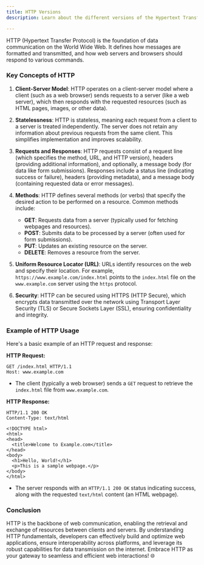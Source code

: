 ```yaml
---
title: HTTP Versions
description: Learn about the different versions of the Hypertext Transfer Protocol (HTTP), their features, and evolution over time.

---
```

HTTP (Hypertext Transfer Protocol) is the foundation of data communication on the World Wide Web. It defines how messages are formatted and transmitted, and how web servers and browsers should respond to various commands.

### Key Concepts of HTTP

1. **Client-Server Model**: HTTP operates on a client-server model where a client (such as a web browser) sends requests to a server (like a web server), which then responds with the requested resources (such as HTML pages, images, or other data).

2. **Statelessness**: HTTP is stateless, meaning each request from a client to a server is treated independently. The server does not retain any information about previous requests from the same client. This simplifies implementation and improves scalability.

3. **Requests and Responses**: HTTP requests consist of a request line (which specifies the method, URL, and HTTP version), headers (providing additional information), and optionally, a message body (for data like form submissions). Responses include a status line (indicating success or failure), headers (providing metadata), and a message body (containing requested data or error messages).

4. **Methods**: HTTP defines several methods (or verbs) that specify the desired action to be performed on a resource. Common methods include:
   - **GET**: Requests data from a server (typically used for fetching webpages and resources).
   - **POST**: Submits data to be processed by a server (often used for form submissions).
   - **PUT**: Updates an existing resource on the server.
   - **DELETE**: Removes a resource from the server.

5. **Uniform Resource Locator (URL)**: URLs identify resources on the web and specify their location. For example, `https://www.example.com/index.html` points to the `index.html` file on the `www.example.com` server using the `https` protocol.

6. **Security**: HTTP can be secured using HTTPS (HTTP Secure), which encrypts data transmitted over the network using Transport Layer Security (TLS) or Secure Sockets Layer (SSL), ensuring confidentiality and integrity.

### Example of HTTP Usage

Here's a basic example of an HTTP request and response:

**HTTP Request:**
```
GET /index.html HTTP/1.1
Host: www.example.com
```

- The client (typically a web browser) sends a `GET` request to retrieve the `index.html` file from `www.example.com`.

**HTTP Response:**
```
HTTP/1.1 200 OK
Content-Type: text/html

<!DOCTYPE html>
<html>
<head>
  <title>Welcome to Example.com</title>
</head>
<body>
  <h1>Hello, World!</h1>
  <p>This is a sample webpage.</p>
</body>
</html>
```

- The server responds with an `HTTP/1.1 200 OK` status indicating success, along with the requested `text/html` content (an HTML webpage).

### Conclusion

HTTP is the backbone of web communication, enabling the retrieval and exchange of resources between clients and servers. By understanding HTTP fundamentals, developers can effectively build and optimize web applications, ensure interoperability across platforms, and leverage its robust capabilities for data transmission on the internet. Embrace HTTP as your gateway to seamless and efficient web interactions! 🌐